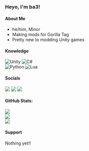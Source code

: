 ### Heyo, I'm ba3!
#### About Me
  - he/him, Minor
  - Making mods for Gorilla Tag
  - Pretty new to modding Unity games

#### Knowledge
![Unity](https://img.shields.io/badge/unity-%23000000.svg?style=for-the-badge&logo=unity&logoColor=white) 
![C#](https://img.shields.io/badge/c%23-%23239120.svg?style=for-the-badge&logo=c-sharp&logoColor=white)<br> 
![Python](https://img.shields.io/badge/python-3670A0?style=for-the-badge&logo=python&logoColor=ffdd54)
![Lua](https://img.shields.io/badge/lua-%232C2D72.svg?style=for-the-badge&logo=lua&logoColor=white)

#### Socials
<a href="https://www.youtube.com/@ba3themonke">
  <img src="https://img.shields.io/badge/YouTube-%23FF0000.svg?style=for-the-badge&logo=YouTube&logoColor=white"></a>
<a href="https://discord.gg/Gxsf7bCP4D">
  <img src="https://img.shields.io/badge/Discord-%235865F2.svg?style=for-the-badge&logo=discord&logoColor=white"></a>
<a href="https://github.com/ba3themonke/">
  <img src="https://img.shields.io/badge/github-%23121011.svg?style=for-the-badge&logo=github&logoColor=white"></a>
  
#### GitHub Stats:
![](https://github-readme-stats.vercel.app/api?username=ba3themonke&theme=dark&hide_border=false&include_all_commits=false&count_private=false)<br/>
![](https://github-readme-streak-stats.herokuapp.com/?user=ba3themonke&theme=dark&hide_border=false)<br/>
![](https://github-readme-stats.vercel.app/api/top-langs/?username=ba3themonke&theme=dark&hide_border=false&include_all_commits=false&count_private=false&layout=compact)


#### Support
Nothing yet!!
